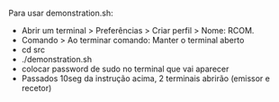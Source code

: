Para usar demonstration.sh:

- Abrir um terminal > Preferências > Criar perfil > Nome: RCOM.
- Comando > Ao terminar comando: Manter o terminal aberto
- cd src
- ./demonstration.sh
- colocar password de sudo no terminal que vai aparecer
- Passados 10seg da instrução acima, 2 terminais abrirão (emissor e recetor)